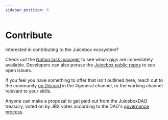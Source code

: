 ```yaml
---
sidebar_position: 6
---
```


# Contribute

Interested in contributing to the Juicebox ecosystem?

Check out the [Notion task manager](https://juicebox.notion.site/Workspace-1d90d66410c243f2ac9074d1545e23e3) to see which gigs are immediately available. Developers can also peruse the [Juicebox public repos](https://github.com/jbx-protocol/) to see open issues.

If you feel you have something to offer that isn't outlined here, reach out to the community [on Discord](https://discord.gg/juicebox) in the #general channel, or the working channel relevant to your skills.

Anyone can make a proposal to get paid out from the JuiceboxDAO treasury, voted on by JBX votes according to the DAO's [governance process](https://juicebox.notion.site/Governance-Process-ebfb9b0d7e8b41c1aa0cd26f8aab48fe).
